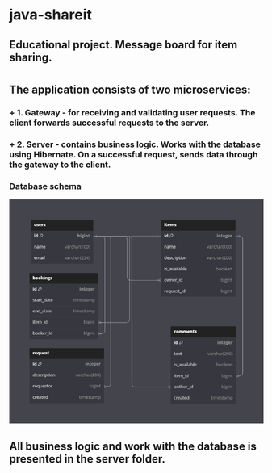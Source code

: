# java-shareit
## **Educational project. Message board for item sharing.**
#
## **The application consists of two microservices:**
###  + 1. Gateway - for receiving and validating user requests. The client forwards successful requests to the server.
###  + 2. Server - contains business logic. Works with the database using Hibernate. On a successful request, sends data through the gateway to the client. 

### [**Database schema**](https://dbdiagram.io/d/64d10c9502bd1c4a5e5fae17)
![Database Image](DBschema.png)

## All business logic and work with the database is presented in the server folder.
